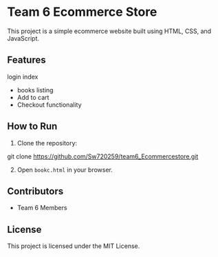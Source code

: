 
# Team 6 Ecommerce Store

This project is a simple ecommerce website built using HTML, CSS, and JavaScript.

## Features
  login
  index
- books listing
- Add to cart
- Checkout functionality

## How to Run

1. Clone the repository:

git clone https://github.com/Sw720259/team6_Ecommercestore.git

2. Open `bookc.html` in your browser.

## Contributors

- Team 6 Members

## License

This project is licensed under the MIT License.

